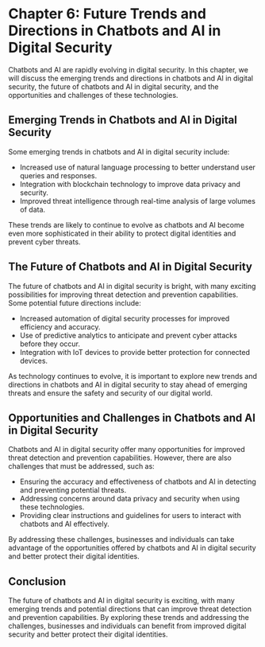 Chapter 6: Future Trends and Directions in Chatbots and AI in Digital Security
==============================================================================

Chatbots and AI are rapidly evolving in digital security. In this chapter, we will discuss the emerging trends and directions in chatbots and AI in digital security, the future of chatbots and AI in digital security, and the opportunities and challenges of these technologies.

Emerging Trends in Chatbots and AI in Digital Security
------------------------------------------------------

Some emerging trends in chatbots and AI in digital security include:

* Increased use of natural language processing to better understand user queries and responses.
* Integration with blockchain technology to improve data privacy and security.
* Improved threat intelligence through real-time analysis of large volumes of data.

These trends are likely to continue to evolve as chatbots and AI become even more sophisticated in their ability to protect digital identities and prevent cyber threats.

The Future of Chatbots and AI in Digital Security
-------------------------------------------------

The future of chatbots and AI in digital security is bright, with many exciting possibilities for improving threat detection and prevention capabilities. Some potential future directions include:

* Increased automation of digital security processes for improved efficiency and accuracy.
* Use of predictive analytics to anticipate and prevent cyber attacks before they occur.
* Integration with IoT devices to provide better protection for connected devices.

As technology continues to evolve, it is important to explore new trends and directions in chatbots and AI in digital security to stay ahead of emerging threats and ensure the safety and security of our digital world.

Opportunities and Challenges in Chatbots and AI in Digital Security
-------------------------------------------------------------------

Chatbots and AI in digital security offer many opportunities for improved threat detection and prevention capabilities. However, there are also challenges that must be addressed, such as:

* Ensuring the accuracy and effectiveness of chatbots and AI in detecting and preventing potential threats.
* Addressing concerns around data privacy and security when using these technologies.
* Providing clear instructions and guidelines for users to interact with chatbots and AI effectively.

By addressing these challenges, businesses and individuals can take advantage of the opportunities offered by chatbots and AI in digital security and better protect their digital identities.

Conclusion
----------

The future of chatbots and AI in digital security is exciting, with many emerging trends and potential directions that can improve threat detection and prevention capabilities. By exploring these trends and addressing the challenges, businesses and individuals can benefit from improved digital security and better protect their digital identities.

